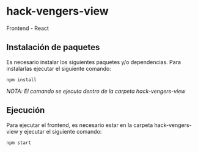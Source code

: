 # hack-vengers-view
Frontend - React

## Instalación de paquetes
Es necesario instalar los siguientes paquetes y/o dependencias. Para instalarlas ejecutar el siguiente comando:

```
npm install
```

*NOTA: El comando se ejecuta dentro de la carpeta hack-vengers-view*

## Ejecución
Para ejecutar el frontend, es necesario estar en la carpeta hack-vengers-view y ejecutar el siguiente comando:
```
npm start 
```
